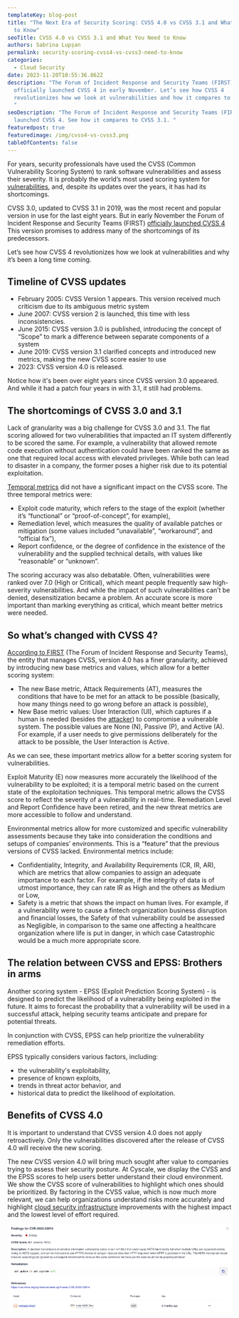 ```yaml
---
templateKey: blog-post
title: "The Next Era of Security Scoring: CVSS 4.0 vs CVSS 3.1 and What You Need
  to Know"
seoTitle: CVSS 4.0 vs CVSS 3.1 and What You Need to Know
authors: Sabrina Lupșan
permalink: security-scoring-cvss4-vs-cvss3-need-to-know
categories:
  - Cloud Security
date: 2023-11-20T10:55:36.862Z
description: "The Forum of Incident Response and Security Teams (FIRST)
  officially launched CVSS 4 in early November. Let’s see how CVSS 4
  revolutionizes how we look at vulnerabilities and how it compares to CVSS 3.1.
  "
seoDescription: "The Forum of Incident Response and Security Teams (FIRST) has
  launched CVSS 4. See how it compares to CVSS 3.1. "
featuredpost: true
featuredimage: /img/cvss4-vs-cvss3.png
tableOfContents: false
---
```

For years, security professionals have used the CVSS (Common Vulnerability Scoring System) to rank software vulnerabilities and assess their severity. It is probably the world’s most used scoring system for [vulnerabilities](https://cyscale.com/blog/critical-vulnerabilities-kubernetes-secrets-risk/), and, despite its updates over the years, it has had its shortcomings.  

CVSS 3.0, updated to CVSS 3.1 in 2019, was the most recent and popular version in use for the last eight years. But in early November the Forum of Incident Response and Security Teams (FIRST) [officially launched CVSS 4](https://www.first.org/cvss/v4-0/index.html) This version promises to address many of the shortcomings of its predecessors.  

Let’s see how CVSS 4 revolutionizes how we look at vulnerabilities and why it’s been a long time coming. 

## Timeline of CVSS updates 

* February 2005: CVSS Version 1 appears. This version received much criticism due to its ambiguous metric system 
* June 2007: CVSS version 2 is launched, this time with less inconsistencies. 
* June 2015: CVSS version 3.0 is published, introducing the concept of “Scope” to mark a difference between separate components of a system 
* June 2019: CVSS version 3.1 clarified concepts and introduced new metrics, making the new CVSS score easier to use 
* 2023: CVSS version 4.0 is released.  

Notice how it's been over eight years since CVSS version 3.0 appeared. And while it had a patch four years in with 3.1, it still had problems.   

## The shortcomings of CVSS 3.0 and 3.1 

Lack of granularity was a big challenge for CVSS 3.0 and 3.1. The flat scoring allowed for two vulnerabilities that impacted an IT system differently to be scored the same. For example, a vulnerability that allowed remote code execution without authentication could have been ranked the same as one that required local access with elevated privileges. While both can lead to disaster in a company, the former poses a higher risk due to its potential exploitation.  

[Temporal metrics](https://www.first.org/cvss/v3-1/cvss-v31-specification_r1.pdf) did not have a significant impact on the CVSS score. The three temporal metrics were: 

* Exploit code maturity, which refers to the stage of the exploit (whether it’s “functional” or “proof-of-concept”, for example), 
* Remediation level, which measures the quality of available patches or mitigation (some values included “unavailable”, “workaround”, and “official fix”), 
* Report confidence, or the degree of confidence in the existence of the vulnerability and the supplied technical details, with values like “reasonable” or “unknown”. 

The scoring accuracy was also debatable. Often, vulnerabilities were ranked over 7.0 (High or Critical), which meant people frequently saw high-severity vulnerabilities. And while the impact of such vulnerabilities can’t be denied, desensitization became a problem. An accurate score is more important than marking everything as critical, which meant better metrics were needed.  

## So what’s changed with CVSS 4? 

[According to FIRST](https://www.first.org/cvss/v4-0/index.html) (The Forum of Incident Response and Security Teams), the entity that manages CVSS, version 4.0 has a finer granularity, achieved by introducing new base metrics and values, which allow for a better scoring system: 

* The new Base metric, Attack Requirements (AT), measures the conditions that have to be met for an attack to be possible (basically, how many things need to go wrong before an attack is possible), 
* New Base metric values: User Interaction (UI), which captures if a human is needed (besides the [attacker](https://cyscale.com/blog/compromising-azure-cloud-as-guest/)) to compromise a vulnerable system. The possible values are None (N), Passive (P), and Active (A). For example, if a user needs to give permissions deliberately for the attack to be possible, the User Interaction is Active. 

As we can see, these important metrics allow for a better scoring system for vulnerabilities.  

Exploit Maturity (E) now measures more accurately the likelihood of the vulnerability to be exploited; it is a temporal metric based on the current state of the exploitation techniques. This temporal metric allows the CVSS score to reflect the severity of a vulnerability in real-time. Remediation Level and Report Confidence have been retired, and the new threat metrics are more accessible to follow and understand. 

Environmental metrics allow for more customized and specific vulnerability assessments because they take into consideration the conditions and setups of companies’ environments. This is a “feature” that the previous versions of CVSS lacked. Environmental metrics include: 

* Confidentiality, Integrity, and Availability Requirements (CR, IR, AR), which are metrics that allow companies to assign an adequate importance to each factor. For example, if the integrity of data is of utmost importance, they can rate IR as High and the others as Medium or Low, 
* Safety is a metric that shows the impact on human lives. For example, if a vulnerability were to cause a fintech organization business disruption and financial losses, the Safety of that vulnerability could be assessed as Negligible, in comparison to the same one affecting a healthcare organization where life is put in danger, in which case Catastrophic would be a much more appropriate score. 

## The relation between CVSS and EPSS: Brothers in arms 

Another scoring system - EPSS (Exploit Prediction Scoring System) - is designed to predict the likelihood of a vulnerability being exploited in the future. It aims to forecast the probability that a vulnerability will be used in a successful attack, helping security teams anticipate and prepare for potential threats.  

In conjunction with CVSS, EPSS can help prioritize the vulnerability remediation efforts. 

EPSS typically considers various factors, including: 

* the vulnerability's exploitability,  
* presence of known exploits,  
* trends in threat actor behavior, and  
* historical data to predict the likelihood of exploitation.  

## Benefits of CVSS 4.0

It is important to understand that CVSS version 4.0 does not apply retroactively. Only the vulnerabilities discovered after the release of CVSS 4.0 will receive the new scoring. 

The new CVSS version 4.0 will bring much sought after value to companies trying to assess their security posture. At Cyscale, we display the CVSS and the EPSS scores to help users better understand their cloud environment. We show the CVSS score of vulnerabilities to highlight which ones should be prioritized. By factoring in the CVSS value, which is now much more relevant, we can help organizations understand risks more accurately and highlight [cloud security infrastructure](https://cyscale.com/blog/cloud-infrastructure-security/) improvements with the highest impact and the lowest level of effort required. 

<img src="/img/cve-screen.png" alt="CVE vulnerability info card in Cyscale" title="" class=" blog-image-shadow " style="width:auto;height:auto;"/>